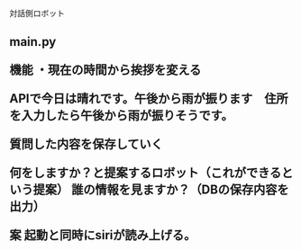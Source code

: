 対話側ロボット

<h2>main.py

機能
・現在の時間から挨拶を変える

APIで今日は晴れです。午後から雨が振ります　住所を入力したら午後から雨が振りそうです。


質問した内容を保存していく

何をしますか？と提案するロボット（これができるという提案）
誰の情報を見ますか？（DBの保存内容を出力）


案 
起動と同時にsiriが読み上げる。